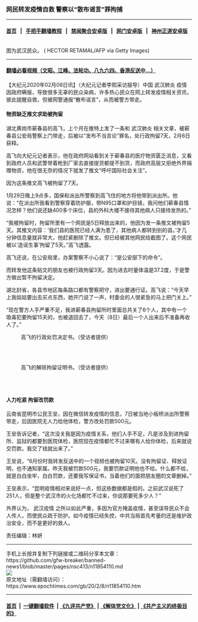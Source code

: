 ### 网民转发疫情自救 警察以“散布谣言”罪拘捕
------------------------

#### [首页](https://github.com/gfw-breaker/banned-news1/blob/master/README.md) &nbsp;&nbsp;|&nbsp;&nbsp; [手把手翻墙教程](https://github.com/gfw-breaker/guides/wiki) &nbsp;&nbsp;|&nbsp;&nbsp; [禁闻聚合安卓版](https://github.com/gfw-breaker/bn-android) &nbsp;&nbsp;|&nbsp;&nbsp; [网门安卓版](https://github.com/oGate2/oGate) &nbsp;&nbsp;|&nbsp;&nbsp; [神州正道安卓版](https://github.com/SzzdOgate/update) 



<div><img alt="" class="aligncenter wp-post-image" src="https://i.epochtimes.com/assets/uploads/2020/02/b7e2a10b5aefccab0bae340b601b2f5f-600x400.jpg"/>
<div class="red16 caption">
 <p>
  图为武汉民众。 ( HECTOR RETAMAL/AFP via Getty Images)
 </p>
</div>
</div><hr/>

#### [翻墙必看视频（文昭、江峰、法轮功、八九六四、香港反送中...）](https://github.com/gfw-breaker/banned-news1/blob/master/pages/link3.md)

<div><p>
 【大纪元2020年02月08日讯】（大纪元记者李熙采访报导）中国
 <ok href="https://www.epochtimes.com/gb/tag/%E6%AD%A6%E6%B1%89%E8%82%BA%E7%82%8E.html">
  武汉肺炎
 </ok>
 疫情因政府瞒报，导致很多无辜的民众染病，许多热心民众在网上转发疫情相关资讯，彼此提醒自救，但被网警通报“散布谣言”，从而被警方带走。
</p>
<h4>
 物资缺乏推文求助被拘留
</h4>
<p>
 湖北黄岗市蕲春县的高飞，上个月在推特上发了一条和
 <ok href="https://www.epochtimes.com/gb/tag/%E6%AD%A6%E6%B1%89%E8%82%BA%E7%82%8E.html">
  武汉肺炎
 </ok>
 相关文章，被蕲春县公安局警察上门带走，后被以“发布不当言论”罪名，处行政拘留7天，2月6日获释。
</p>
<p>
 高飞向大纪元记者表示，他在政府网站看到关于蕲春县的医疗物资匮乏消息，又看到政府人员和武警带着枪到厂家去直接提货都提不到货，而政府高层又拒绝外界捐赠物资，他在很无奈的情况下就发了推文“呼吁国际社会关注”。
</p>
<p>
 因为这条推文高飞被拘留了7天。
</p>
<p>
 1月29日晚上9点多，国保和派出所警察到高飞住的地方将他带到派出所。他说：“在派出所我看到警察穿着防护服，带N95口罩和护目镜，我问他们蕲春县情况怎样？他们说还缺400多个床位，县的外科大楼不接待其他病人只接待发热的。”
</p>
<p>
 “我被拘留时，拘留所里有一个网民是5日释放出来的，他因为发一条推文被拘留5天。其推文内容：‘我们县的医院已经人满为患了，其他病人都转到别的县。’才几分钟信息量就非常大，他赶紧删除了推文。但已经被其他网民给截图了。这个网民被以‘造谣生事’拘留了5天。”高飞透露。
</p>
<p>
 高飞还说，在公安局里，办案警察不小心说了：“是公安部下的命令”。
</p>
<p>
 而转发他这条贴文的朋友也被行政拘留3天。因为进去时量体温是37.2度，于是警方做出暂不拘留决定。
</p>
<p>
 湖北封省，各县市地区每条路口都有警察把守，进出要通行证。高飞说：“今天早上我姑姑要出去买点东西，她开门说了一声，村委会的人很紧急的马上把门关上。”
</p>
<p>
 “现在警方人手严重不足，我进蕲春县拘留所时里面总共关了6个人，其中有一个吸毒犯要拘留15天的，也被退回去了，今天（8日）最后一个人出来后不准备再收人了。”
</p>
<figure class="wp-caption aligncenter" id="attachment_11854139" style="width: 300px">
 <ok href="http://i.epochtimes.com/assets/uploads/2020/02/S__1196075.jpg">
  <img alt="" class="wp-image-11854139 size-small" src="http://i.epochtimes.com/assets/uploads/2020/02/S__1196075-300x533.jpg"/>
 </ok>
 <br/><figcaption class="wp-caption-text">
  高飞的行政处罚决定书。（受访者提供）
 </figcaption><br/>
</figure><br/>
<figure class="wp-caption aligncenter" id="attachment_11854141" style="width: 300px">
 <ok href="http://i.epochtimes.com/assets/uploads/2020/02/S__1196077.jpg">
  <img alt="" class="wp-image-11854141 size-small" src="http://i.epochtimes.com/assets/uploads/2020/02/S__1196077-300x533.jpg"/>
 </ok>
 <br/><figcaption class="wp-caption-text">
  高飞的解除拘留证明书。（受访者提供）
 </figcaption><br/>
</figure><br/>
<h4>
 人力吃紧 拘留改罚款
</h4>
<p>
 云南省昆明市公民王垒，因在微信转发疫情的信息，7日被当地小板桥派出所警察带走，后因医院无人力给他体检，警方改处罚款500元。
</p>
<p>
 王垒告诉记者，“这次没关我是因为疫情关系，他们人手不足，凡是涉及到进拘留所、监狱的都要到医院体检，医院现在疫情都忙不过来哪有人给你体检，后来就说交罚款。我交了钱就出来了。”
</p>
<p>
 王垒说，“6月份时我转发反送中的一个视频也被拘留10天。没有拘留证、释放证明，也不通知家属。昨天我被罚款500元，我要罚款证明他也不给。什么都不给，就是白白坐牢，白白罚款，还要我写保证书，当着他们的面把朋友圈的文章删掉。”
</p>
<p>
 王垒表示，“昆明疫情相对来说好一点，但这些数据都是假的。之前武汉说死了251人，但是整个武汉市的火化场都忙不过来，你说那要死多少人？”
</p>
<p>
 外界认为，
 <ok href="https://www.epochtimes.com/gb/tag/%E6%AD%A6%E6%B1%89%E7%96%AB%E6%83%85.html">
  武汉疫情
 </ok>
 之所以如此严重，多因为官方掩盖疫情，甚至误导民众不会人传人，而使民众疏于防护。如今疫情已经失控，中共当局首先考量的还是维护政治安全，而不是更好的救人。
</p>
<p>
 责任编辑：林妍
</p>
</div>
<hr/>
手机上长按并复制下列链接或二维码分享本文章：<br/>
https://github.com/gfw-breaker/banned-news1/blob/master/pages/nsc413/n11854110.md <br/>
<a href='https://github.com/gfw-breaker/banned-news1/blob/master/pages/nsc413/n11854110.md'><img src='https://github.com/gfw-breaker/banned-news1/blob/master/pages/nsc413/n11854110.md.png'/></a> <br/>
原文地址（需翻墙访问）：https://www.epochtimes.com/gb/20/2/8/n11854110.htm


------------------------
#### [首页](https://github.com/gfw-breaker/banned-news1/blob/master/README.md) &nbsp;|&nbsp; [一键翻墙软件](https://github.com/gfw-breaker/nogfw/blob/master/README.md) &nbsp;| [《九评共产党》](https://github.com/gfw-breaker/9ping.md/blob/master/README.md#九评之一评共产党是什么) | [《解体党文化》](https://github.com/gfw-breaker/jtdwh.md/blob/master/README.md) | [《共产主义的终极目的》](https://github.com/gfw-breaker/gczydzjmd.md/blob/master/README.md)


<img src='http://gfw-breaker.win/banned-news/pages/nsc413/n11854110.md' width='0px' height='0px'/>